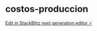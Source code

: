 # costos-produccion

[Edit in StackBlitz next generation editor ⚡️](https://stackblitz.com/~/github.com/adriangz10/costos-produccion)
